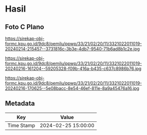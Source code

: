 # Hasil

## Foto C Plano

https://sirekap-obj-formc.kpu.go.id/9dc8/pemilu/ppwp/33/21/02/20/11/3321022011019-20240214-215457--3731816c-3b3e-4db7-9540-71b6ad8b1c2e.jpg

https://sirekap-obj-formc.kpu.go.id/9dc8/pemilu/ppwp/33/21/02/20/11/3321022011019-20240216-161204--59205328-f09b-416a-b435-c637c8986b76.jpg

https://sirekap-obj-formc.kpu.go.id/9dc8/pemilu/ppwp/33/21/02/20/11/3321022011019-20240216-170625--5e08bacc-8e54-46ef-811e-8a9a45476a16.jpg


## Metadata

| Key        | Value               |
| ---------- | ------------------- |
| Time Stamp | 2024-02-25 15:00:00 |



